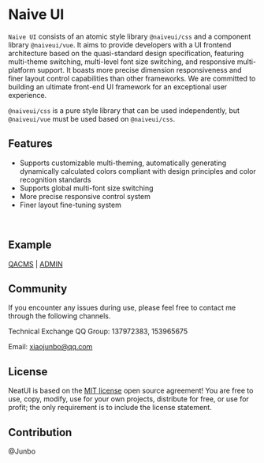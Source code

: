 # Naive UI

<p><code>Naive UI</code> consists of an atomic style library <code>@naiveui/css</code> and a component library <code>@naiveui/vue</code>. It aims to provide developers with a UI frontend architecture based on the quasi-standard design specification, featuring multi-theme switching, multi-level font size switching, and responsive multi-platform support. It boasts more precise dimension responsiveness and finer layout control capabilities than other frameworks. We are committed to building an ultimate front-end UI framework for an exceptional user experience.</p>
<p><code>@naiveui/css</code> is a pure style library that can be used independently, but <code>@naiveui/vue</code> must be used based on <code>@naiveui/css</code>.</p>

## Features

- Supports customizable multi-theming, automatically generating dynamically calculated colors compliant with design principles and color recognition standards
- Supports global multi-font size switching
- More precise responsive control system
- Finer layout fine-tuning system

<br/>

## Example

[QACMS](https://qacms.fekit.cn/) | [ADMIN](https://case.fekit.cn/aa/)

## Community

If you encounter any issues during use, please feel free to contact me through the following channels.

Technical Exchange QQ Group: 137972383, 153965675

Email: xiaojunbo@qq.com

## License

NeatUI is based on the [MIT license](https://opensource.org/license/MIT) open source agreement! You are free to use, copy, modify, use for your own projects, distribute for free, or use for profit; the only requirement is to include the license statement.

## Contribution

@Junbo